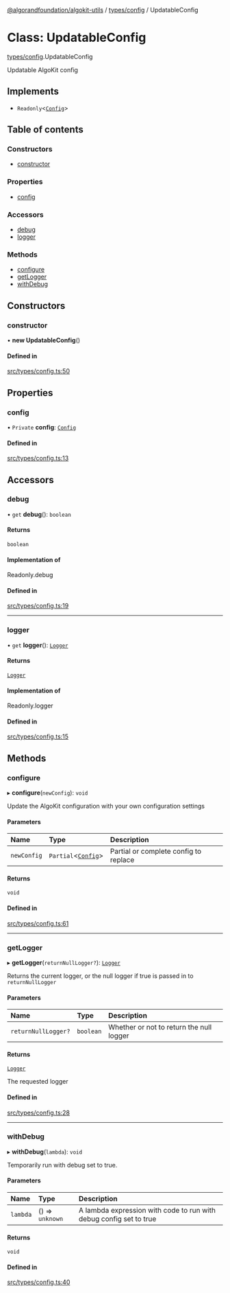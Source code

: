 [@algorandfoundation/algokit-utils](../README.md) / [types/config](../modules/types_config.md) / UpdatableConfig

# Class: UpdatableConfig

[types/config](../modules/types_config.md).UpdatableConfig

Updatable AlgoKit config

## Implements

- `Readonly`<[`Config`](../interfaces/types_config.Config.md)\>

## Table of contents

### Constructors

- [constructor](types_config.UpdatableConfig.md#constructor)

### Properties

- [config](types_config.UpdatableConfig.md#config)

### Accessors

- [debug](types_config.UpdatableConfig.md#debug)
- [logger](types_config.UpdatableConfig.md#logger)

### Methods

- [configure](types_config.UpdatableConfig.md#configure)
- [getLogger](types_config.UpdatableConfig.md#getlogger)
- [withDebug](types_config.UpdatableConfig.md#withdebug)

## Constructors

### constructor

• **new UpdatableConfig**()

#### Defined in

[src/types/config.ts:50](https://github.com/algorandfoundation/algokit-utils-ts/blob/main/src/types/config.ts#L50)

## Properties

### config

• `Private` **config**: [`Config`](../interfaces/types_config.Config.md)

#### Defined in

[src/types/config.ts:13](https://github.com/algorandfoundation/algokit-utils-ts/blob/main/src/types/config.ts#L13)

## Accessors

### debug

• `get` **debug**(): `boolean`

#### Returns

`boolean`

#### Implementation of

Readonly.debug

#### Defined in

[src/types/config.ts:19](https://github.com/algorandfoundation/algokit-utils-ts/blob/main/src/types/config.ts#L19)

___

### logger

• `get` **logger**(): [`Logger`](../modules/types_logging.md#logger)

#### Returns

[`Logger`](../modules/types_logging.md#logger)

#### Implementation of

Readonly.logger

#### Defined in

[src/types/config.ts:15](https://github.com/algorandfoundation/algokit-utils-ts/blob/main/src/types/config.ts#L15)

## Methods

### configure

▸ **configure**(`newConfig`): `void`

Update the AlgoKit configuration with your own configuration settings

#### Parameters

| Name | Type | Description |
| :------ | :------ | :------ |
| `newConfig` | `Partial`<[`Config`](../interfaces/types_config.Config.md)\> | Partial or complete config to replace |

#### Returns

`void`

#### Defined in

[src/types/config.ts:61](https://github.com/algorandfoundation/algokit-utils-ts/blob/main/src/types/config.ts#L61)

___

### getLogger

▸ **getLogger**(`returnNullLogger?`): [`Logger`](../modules/types_logging.md#logger)

Returns the current logger, or the null logger if true is passed in to `returnNullLogger`

#### Parameters

| Name | Type | Description |
| :------ | :------ | :------ |
| `returnNullLogger?` | `boolean` | Whether or not to return the null logger |

#### Returns

[`Logger`](../modules/types_logging.md#logger)

The requested logger

#### Defined in

[src/types/config.ts:28](https://github.com/algorandfoundation/algokit-utils-ts/blob/main/src/types/config.ts#L28)

___

### withDebug

▸ **withDebug**(`lambda`): `void`

Temporarily run with debug set to true.

#### Parameters

| Name | Type | Description |
| :------ | :------ | :------ |
| `lambda` | () => `unknown` | A lambda expression with code to run with debug config set to true |

#### Returns

`void`

#### Defined in

[src/types/config.ts:40](https://github.com/algorandfoundation/algokit-utils-ts/blob/main/src/types/config.ts#L40)

